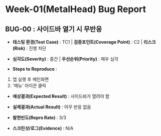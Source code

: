 # Week-01(MetalHead) Bug Report

## BUG-00 : 사이드바 열기 시 무반응

- **테스팅 환경(Test Case)** : TC1  |  **검증포인트(Coverage Point)** : C2  |  **리스크(Risk)** : 진행 차단

- **심각도(Severity)** : 중간  |  **우선순위(Priority)** : 매우 심각

- **Steps to Reproduce** : 
1. 앱 실행 후 메인화면
2. '메뉴' 아이콘 클릭

- **예상결과(Expected Result)** : 사이드바가 열려야 함

- **실제결과(Actual Result)** : 아무 반응 없음

- **발현빈도(Repro Rate)** : 3/3

- **스크린샷/로그(Evidence)** : N/A
